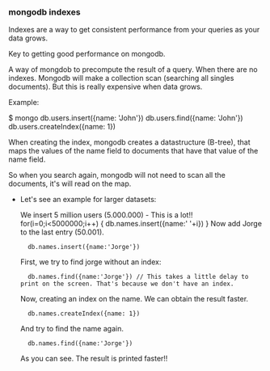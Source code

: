 ### mongodb indexes

Indexes are a way to get consistent performance from your queries as your data grows.

Key to getting good performance on mongodb.

A way of mongdob to precompute the result of a query.
When there are no indexes. Mongodb will make a collection scan (searching all singles documents). But this is really expensive when data grows.

Example:

$ mongo
db.users.insert({name: 'John'})
db.users.find({name: 'John'})
db.users.createIndex({name: 1})

When creating the index, mongodb creates a datastructure (B-tree), that maps the values of the name field to documents that have that value of the name field.

So when you search again, mongodb will not need to scan all the documents, it's will read on the map.

- Let's see an example for larger datasets:

	We insert 5 million users (5.000.000) - This is a lot!!
	for(i=0;i<5000000;i++) { db.names.insert({name:' '+i}) }
	Now add Jorge to the last entry (50.001).

		db.names.insert({name:'Jorge'})

	First, we try to find jorge without an index:
		
		db.names.find({name:'Jorge'}) // This takes a little delay to print on the screen. That's because we don't have an index.

	Now, creating an index on the name. We can obtain the result faster.
		
		db.names.createIndex({name: 1})

	And try to find the name again.

		db.names.find({name:'Jorge'})

	As you can see. The result is printed faster!! 
